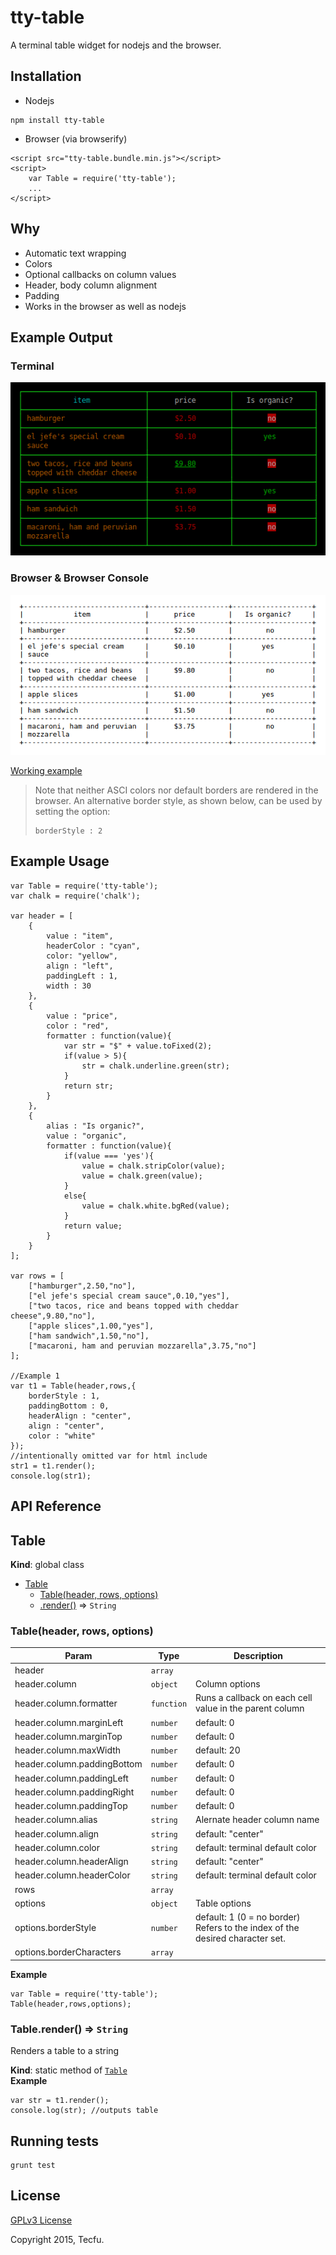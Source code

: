 # tty-table

A terminal table widget for nodejs and the browser.

## Installation

- Nodejs

```
npm install tty-table
```

- Browser (via browserify)

```
<script src="tty-table.bundle.min.js"></script>
<script>
	var Table = require('tty-table');
	...
</script>
```

## Why

- Automatic text wrapping
- Colors
- Optional callbacks on column values
- Header, body column alignment
- Padding
- Works in the browser as well as nodejs

## Example Output

### Terminal
![Terminal Example](examples/images/node-example.png "Terminal Example") 

### Browser & Browser Console 
![Browser Console Example](examples/images/browser-example.png "Browser Console Example") 

[Working example](http://htmlpreview.github.io/?https://raw.githubusercontent.com/tecfu/tty-table/master/examples/browser-example.html)

> Note that neither ASCI colors nor default borders are rendered in the browser.
> An alternative border style, as shown below, can be used by setting the option:
>
> ```
> borderStyle : 2
> ```

## Example Usage

<!--EXAMPLE-USAGE-->

```
var Table = require('tty-table');
var chalk = require('chalk');

var header = [
	{
		value : "item",
		headerColor : "cyan",
		color: "yellow",
		align : "left",
		paddingLeft : 1,
		width : 30
	},
	{
		value : "price",
		color : "red", 
		formatter : function(value){
			var str = "$" + value.toFixed(2);
			if(value > 5){
				str = chalk.underline.green(str);
			}
			return str;
		}
	},
	{
		alias : "Is organic?",	
		value : "organic",
		formatter : function(value){
			if(value === 'yes'){
				value = chalk.stripColor(value);
				value = chalk.green(value);
			}
			else{
				value = chalk.white.bgRed(value);
			}
			return value;
		}
	}
];

var rows = [
	["hamburger",2.50,"no"],
	["el jefe's special cream sauce",0.10,"yes"],
	["two tacos, rice and beans topped with cheddar cheese",9.80,"no"],
	["apple slices",1.00,"yes"],
	["ham sandwich",1.50,"no"],
	["macaroni, ham and peruvian mozzarella",3.75,"no"]
];

//Example 1
var t1 = Table(header,rows,{
	borderStyle : 1,
	paddingBottom : 0,
	headerAlign : "center",
	align : "center",
	color : "white"
});
//intentionally omitted var for html include
str1 = t1.render();
console.log(str1);

```
<!--END-EXAMPLE-USAGE-->

## API Reference 
<!--API-REF-->

<a name="Table"></a>
## Table
**Kind**: global class  

* [Table](#Table)
  * [Table(header, rows, options)](#new_Table_new)
  * [.render()](#Table.render) ⇒ <code>String</code>

<a name="new_Table_new"></a>
### Table(header, rows, options)

| Param | Type | Description |
| --- | --- | --- |
| header | <code>array</code> |  |
| header.column | <code>object</code> | Column options |
| header.column.formatter | <code>function</code> | Runs a callback on each cell value in the parent column |
| header.column.marginLeft | <code>number</code> | default: 0 |
| header.column.marginTop | <code>number</code> | default: 0 |
| header.column.maxWidth | <code>number</code> | default: 20 |
| header.column.paddingBottom | <code>number</code> | default: 0 |
| header.column.paddingLeft | <code>number</code> | default: 0 |
| header.column.paddingRight | <code>number</code> | default: 0 |
| header.column.paddingTop | <code>number</code> | default: 0 |
| header.column.alias | <code>string</code> | Alernate header column name |
| header.column.align | <code>string</code> | default: "center" |
| header.column.color | <code>string</code> | default: terminal default color |
| header.column.headerAlign | <code>string</code> | default: "center" |
| header.column.headerColor | <code>string</code> | default: terminal default color |
| rows | <code>array</code> |  |
| options | <code>object</code> | Table options |
| options.borderStyle | <code>number</code> | default: 1 (0 = no border)  Refers to the index of the desired character set. |
| options.borderCharacters | <code>array</code> |  |

**Example**  
```
var Table = require('tty-table');
Table(header,rows,options);
```
<a name="Table.render"></a>
### Table.render() ⇒ <code>String</code>
Renders a table to a string

**Kind**: static method of <code>[Table](#Table)</code>  
**Example**  
```
var str = t1.render(); 
console.log(str); //outputs table
```

<!--END-API-REF-->

## Running tests

```
grunt test
```

## License

[GPLv3 License](http://www.gnu.org/licenses/gpl-3.0.en.html)

Copyright 2015, Tecfu. 
